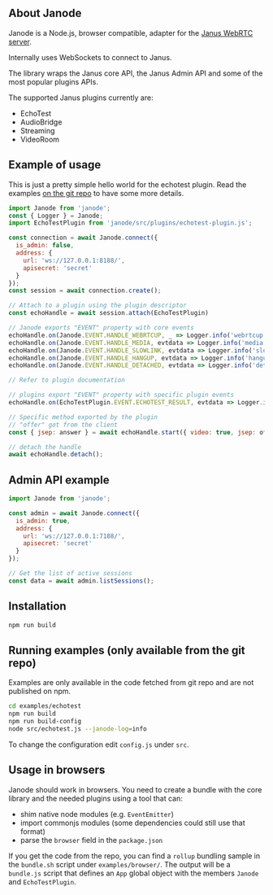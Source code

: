 ## About Janode

Janode is a Node.js, browser compatible, adapter for the [Janus WebRTC server](https://github.com/meetecho/janus-gateway).

Internally uses WebSockets to connect to Janus.

The library wraps the Janus core API, the Janus Admin API and some of the most popular plugins APIs.

The supported Janus plugins currently are:

- EchoTest
- AudioBridge
- Streaming
- VideoRoom

## Example of usage

This is just a pretty simple hello world for the echotest plugin.
Read the examples [on the git repo](https://github.com/meetecho/janode) to have some more details.


```js
import Janode from 'janode';
const { Logger } = Janode;
import EchoTestPlugin from 'janode/src/plugins/echotest-plugin.js';

const connection = await Janode.connect({
  is_admin: false,
  address: {
    url: 'ws://127.0.0.1:8188/',
    apisecret: 'secret'
  }
});
const session = await connection.create();

// Attach to a plugin using the plugin descriptor
const echoHandle = await session.attach(EchoTestPlugin)

// Janode exports "EVENT" property with core events
echoHandle.on(Janode.EVENT.HANDLE_WEBRTCUP, _ => Logger.info('webrtcup event'));
echoHandle.on(Janode.EVENT.HANDLE_MEDIA, evtdata => Logger.info('media event', evtdata));
echoHandle.on(Janode.EVENT.HANDLE_SLOWLINK, evtdata => Logger.info('slowlink event', evtdata));
echoHandle.on(Janode.EVENT.HANDLE_HANGUP, evtdata => Logger.info('hangup event', evtdata));
echoHandle.on(Janode.EVENT.HANDLE_DETACHED, evtdata => Logger.info('detached event', evtdata));

// Refer to plugin documentation

// plugins export "EVENT" property with specific plugin events
echoHandle.on(EchoTestPlugin.EVENT.ECHOTEST_RESULT, evtdata => Logger.info('echotest result event', evtdata));

// Specific method exported by the plugin
// "offer" got from the client
const { jsep: answer } = await echoHandle.start({ video: true, jsep: offer });

// detach the handle
await echoHandle.detach();

```

## Admin API example

```js
import Janode from 'janode';

const admin = await Janode.connect({
  is_admin: true,
  address: {
    url: 'ws://127.0.0.1:7188/',
    apisecret: 'secret'
  }
});

// Get the list of active sessions
const data = await admin.listSessions();

```

## Installation

```bash
npm run build
```

## Running examples (only available from the git repo)

Examples are only available in the code fetched from git repo and are not published on npm.

```bash
cd examples/echotest
npm run build
npm run build-config
node src/echotest.js --janode-log=info
```
To change the configuration edit `config.js` under `src`.

## Usage in browsers

Janode should work in browsers.
You need to create a bundle with the core library and the needed plugins using a tool that can:
- shim native node modules (e.g. `EventEmitter`)
- import commonjs modules (some dependencies could still use that format)
- parse the `browser` field in the `package.json`

If you get the code from the repo, you can find a `rollup` bundling sample in the `bundle.sh` script under `examples/browser/`.
The output will be a `bundle.js` script that defines an `App` global object with the members `Janode` and `EchoTestPlugin`.
